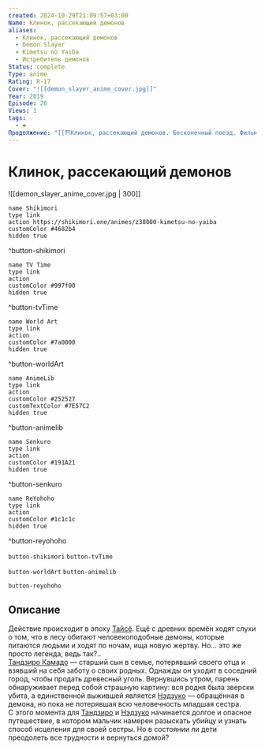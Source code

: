 ```yaml
---
created: 2024-10-29T21:09:57+03:00
Name: Клинок, рассекающий демонов
aliases:
  - Клинок, рассекающий демонов
  - Demon Slayer
  - Kimetsu no Yaiba
  - Истребитель демонов
Status: complete
Type: anime
Rating: R-17
Cover: "![[demon_slayer_anime_cover.jpg]]"
Year: 2019
Episode: 26
Views: 1
tags:
  - ❤
Продолжение: "[[⛩️Клинок, рассекающий демонов. Бесконечный поезд. Фильм (аниме фильм)]]"
---
```


# Клинок, рассекающий демонов

![[demon_slayer_anime_cover.jpg | 300]]

```button
name Shikimori
type link
action https://shikimori.one/animes/z38000-kimetsu-no-yaiba
customColor #4682b4
hidden true
```
^button-shikimori

```button
name TV Time
type link
action 
customColor #997f00
hidden true
```
^button-tvTime

```button
name World Art
type link
action 
customColor #7a0000
hidden true
```
^button-worldArt

```button
name AnimeLib
type link
action 
customColor #252527
customTextColor #7E57C2
hidden true
```
^button-animelib

```button
name Senkuro
type link
action 
customColor #191A21
hidden true
```
^button-senkuro

```button
name ReYohoho
type link
action 
customColor #1c1c1c
hidden true
```
^button-reyohoho



`button-shikimori` `button-tvTime`

`button-worldArt` `button-animelib`

`button-reyohoho`

## Описание

Действие происходит в эпоху [Тайсё](https://ru.wikipedia.org/wiki/Тайсё). Ещё с древних времён ходят слухи о том, что в лесу обитают человекоподобные демоны, которые питаются людьми и ходят по ночам, ища новую жертву. Но... это же просто легенда, ведь так?..  
[Тандзиро Камадо](https://shikimori.one/characters/146156-tanjirou-kamado) — старший сын в семье, потерявший своего отца и взявший на себя заботу о своих родных. Однажды он уходит в соседний город, чтобы продать древесный уголь. Вернувшись утром, парень обнаруживает перед собой страшную картину: вся родня была зверски убита, а единственной выжившей является [Нэдзуко](https://shikimori.one/characters/146157-nezuko-kamado) — обращённая в демона, но пока не потерявшая всю человечность младшая сестра.  
С этого момента для [Тандзиро](https://shikimori.one/characters/146156-tanjirou-kamado) и [Нэдзуко](https://shikimori.one/characters/146157-nezuko-kamado) начинается долгое и опасное путешествие, в котором мальчик намерен разыскать убийцу и узнать способ исцеления для своей сестры. Но в состоянии ли дети преодолеть все трудности и вернуться домой?
